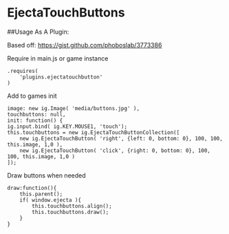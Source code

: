 EjectaTouchButtons
==================

##Usage As A Plugin:


Based off:
https://gist.github.com/phoboslab/3773386

Require in main.js or game instance
```
.requires(
    'plugins.ejectatouchbutton' 
)
```
Add to games init
```
image: new ig.Image( 'media/buttons.jpg' ),
touchbuttons: null,
init: function() {
ig.input.bind( ig.KEY.MOUSE1, 'touch');	
this.touchbuttons = new ig.EjectaTouchButtonCollection([
    new ig.EjectaTouchButton( 'right', {left: 0, bottom: 0}, 100, 100, this.image, 1,0 ),
    new ig.EjectaTouchButton( 'click', {right: 0, bottom: 0}, 100, 100, this.image, 1,0 )
]);
```

Draw buttons when needed
```
draw:function(){
	this.parent();
	if( window.ejecta ){
		this.touchbuttons.align(); 
		this.touchbuttons.draw(); 
	}
}
```
